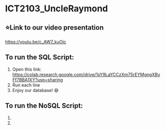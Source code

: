 # ICT2103_UncleRaymond

## ⭐Link to our video presentation
https://youtu.be/c_AW7_kuOic


## To run the SQL Script:

1. Open this link: https://colab.research.google.com/drive/1sY9LaYCCzXm75rEYMgngXBvFf7BBA1XY?usp=sharing
2. Run each line
3. Enjoy our database! :smile:

## To run the NoSQL Script:

1.
2.
